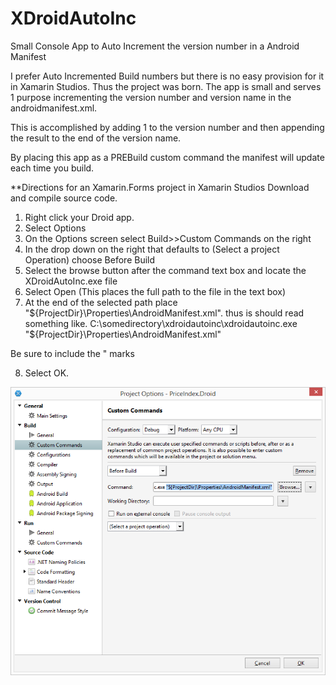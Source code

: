 # XDroidAutoInc
Small Console App to Auto Increment the version number in a Android Manifest

I prefer Auto Incremented Build numbers but there is no easy provision for it in Xamarin Studios.
Thus the project was born. The app is small and serves 1 purpose incrementing the version number and version name in the androidmanifest.xml.

This is accomplished by adding 1 to the version number and then appending the result to the end of the version name.

By placing this app as a PREBuild custom command the manifest will update each time you build.

**Directions for an Xamarin.Forms project in Xamarin Studios
  Download and compile source code.
  
1.  Right click your Droid app.
2.  Select Options
3.  On the Options screen select Build>>Custom Commands on the right
4.  In the drop down on the right that defaults to (Select a project Operation) choose Before Build
5.  Select the browse button after the command text box and locate the XDroidAutoInc.exe file
6.  Select Open (This places the full path to the file in the text box)
7.  At the end of the selected path place "${ProjectDir}\Properties\AndroidManifest.xml".
  thus is should read something like.
  C:\somedirectory\xdroidautoinc\xdroidautoinc.exe "${ProjectDir}\Properties\AndroidManifest.xml"
  
  Be sure to include the " marks

8. Select OK.

![Xamarin Options](XamarinOptions.png)
